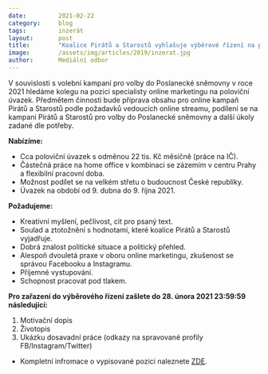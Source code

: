 ```yaml
---
date:         2021-02-22
category:     blog
tags:         inzerát
layout:       post
title:        "Koalice Pirátů a Starostů vyhlašuje výběrové řízení na pozici specialista online marketingu na poloviční úvazek"
image:        /assets/img/articles/2019/inzerat.jpg 
author:       Mediální odbor
---
```


V souvislosti s volební kampaní pro volby do Poslanecké sněmovny v roce 2021 hledáme kolegu na pozici specialisty online marketingu na poloviční úvazek. Předmětem činnosti bude příprava obsahu pro online kampaň Pirátů a Starostů podle požadavků vedoucích online streamu, podílení se na kampani Pirátů a Starostů pro volby do Poslanecké sněmovny a další úkoly zadané dle potřeby.

**Nabízíme:**
* Cca poloviční úvazek s odměnou 22 tis. Kč měsíčně (práce na IČ).
* Částečná práce na home office v kombinaci se zázemím v centru Prahy a flexibilní pracovní doba.
* Možnost podílet se na velkém střetu o budoucnost České republiky.
* Úvazek na období od 9. dubna do 9. října 2021.

**Požadujeme:**
* Kreativní myšlení, pečlivost, cit pro psaný text.
* Soulad a ztotožnění s hodnotami, které koalice Pirátů a Starostů vyjadřuje.
* Dobrá znalost politické situace a politický přehled.
* Alespoň dvouletá praxe v oboru online marketingu, zkušenost se správou Facebooku a Instagramu.
* Příjemné vystupování.
* Schopnost pracovat pod tlakem.

**Pro zařazení do výběrového řízení zašlete do 28. února 2021 23:59:59 následující:**

1. Motivační dopis
2. Životopis
3. Ukázku dosavadní práce (odkazy na spravované profily FB/Instagram/Twitter) 

* Kompletní infromace o vypisované pozici naleznete [ZDE](https://www.starostove-nezavisli.cz/o-nas/specialista-online-marketingu-pul-uvazek?fbclid=IwAR0o9gEuDGRSv-9SKxhKG38Zl8Ej2OAnK3wDX8b5Zw_kq6bqByLQMFXfTxQ).
